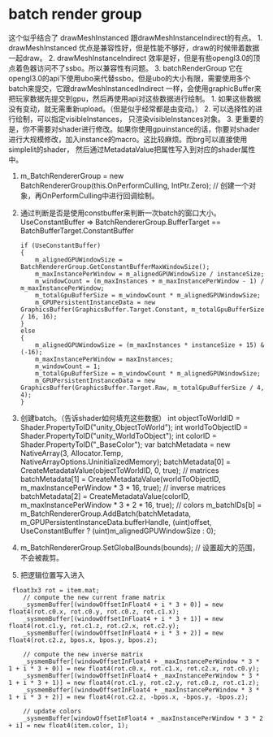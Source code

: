 # batch render group

这个似乎结合了 drawMeshInstanced 跟drawMeshInstanceIndirect的有点。
    1. drawMeshInstanced 优点是兼容性好，但是性能不够好，draw的时候带着数据一起draw。
    2. drawMeshInstanceIndirect 效率是好，但是有些opengl3.0的顶点着色器访问不了ssbo。所以兼容性有问题。
    3. batchRenderGroup 它在opengl3.0的api下使用ubo来代替ssbo，但是ubo的大小有限，需要使用多个batch来提交，它跟drawMeshInstancedIndirect 一样，会使用graphicBuffer来把玩家数据先提交到gpu，然后再使用api对这些数据进行绘制。
        1. 如果这些数据没有变动，就无需重新upload。（但是似乎经常都是由变动。）
        2. 可以选择性的进行绘制，可以指定visibleInstances， 只渲染visibleInstances对象。
        3. 更重要的是，你不需要对shader进行修改。如果你使用gpuinstance的话，你要对shader进行大规模修改，加入instance的macro。这比较麻烦。而brg可以直接使用simplelit的shader， 然后通过MetadataValue把属性写入到对应的shader属性中。
        
1. m_BatchRendererGroup = new BatchRendererGroup(this.OnPerformCulling, IntPtr.Zero); // 创建一个对象，再OnPerformCulling中进行回调绘制。
2. 通过判断是否是使用constbuffer来判断一次batch的窗口大小。
    UseConstantBuffer => BatchRendererGroup.BufferTarget == BatchBufferTarget.ConstantBuffer
    ```
    if (UseConstantBuffer)
    {
        m_alignedGPUWindowSize = BatchRendererGroup.GetConstantBufferMaxWindowSize();
        m_maxInstancePerWindow = m_alignedGPUWindowSize / instanceSize;
        m_windowCount = (m_maxInstances + m_maxInstancePerWindow - 1) / m_maxInstancePerWindow;
        m_totalGpuBufferSize = m_windowCount * m_alignedGPUWindowSize;
        m_GPUPersistentInstanceData = new GraphicsBuffer(GraphicsBuffer.Target.Constant, m_totalGpuBufferSize / 16, 16);
    }
    else
    {
        m_alignedGPUWindowSize = (m_maxInstances * instanceSize + 15) & (-16);
        m_maxInstancePerWindow = maxInstances;
        m_windowCount = 1;
        m_totalGpuBufferSize = m_windowCount * m_alignedGPUWindowSize;
        m_GPUPersistentInstanceData = new GraphicsBuffer(GraphicsBuffer.Target.Raw, m_totalGpuBufferSize / 4, 4);
    }

    ```
3. 创建batch。（告诉shader如何填充这些数据）
    int objectToWorldID = Shader.PropertyToID("unity_ObjectToWorld");
    int worldToObjectID = Shader.PropertyToID("unity_WorldToObject");
    int colorID = Shader.PropertyToID("_BaseColor");
    var batchMetadata = new NativeArray<MetadataValue>(3, Allocator.Temp, NativeArrayOptions.UninitializedMemory);
    batchMetadata[0] = CreateMetadataValue(objectToWorldID, 0, true);       // matrices
    batchMetadata[1] = CreateMetadataValue(worldToObjectID, m_maxInstancePerWindow * 3 * 16, true); // inverse matrices
    batchMetadata[2] = CreateMetadataValue(colorID, m_maxInstancePerWindow * 3 * 2 * 16, true); // colors
    m_batchIDs[b] = m_BatchRendererGroup.AddBatch(batchMetadata, m_GPUPersistentInstanceData.bufferHandle, (uint)offset, UseConstantBuffer ? (uint)m_alignedGPUWindowSize : 0);
4. m_BatchRendererGroup.SetGlobalBounds(bounds); // 设置超大的范围，不会被裁剪。

5. 把逻辑位置写入进入
```
 float3x3 rot = item.mat;
    // compute the new current frame matrix
    _sysmemBuffer[(windowOffsetInFloat4 + i * 3 + 0)] = new float4(rot.c0.x, rot.c0.y, rot.c0.z, rot.c1.x);
    _sysmemBuffer[(windowOffsetInFloat4 + i * 3 + 1)] = new float4(rot.c1.y, rot.c1.z, rot.c2.x, rot.c2.y);
    _sysmemBuffer[(windowOffsetInFloat4 + i * 3 + 2)] = new float4(rot.c2.z, bpos.x, bpos.y, bpos.z);

    // compute the new inverse matrix
    _sysmemBuffer[(windowOffsetInFloat4 + _maxInstancePerWindow * 3 * 1 + i * 3 + 0)] = new float4(rot.c0.x, rot.c1.x, rot.c2.x, rot.c0.y);
    _sysmemBuffer[(windowOffsetInFloat4 + _maxInstancePerWindow * 3 * 1 + i * 3 + 1)] = new float4(rot.c1.y, rot.c2.y, rot.c0.z, rot.c1.z);
    _sysmemBuffer[(windowOffsetInFloat4 + _maxInstancePerWindow * 3 * 1 + i * 3 + 2)] = new float4(rot.c2.z, -bpos.x, -bpos.y, -bpos.z);

    // update colors
    _sysmemBuffer[windowOffsetInFloat4 + _maxInstancePerWindow * 3 * 2 + i] = new float4(item.color, 1);
```

